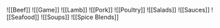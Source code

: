  
![[Beef]]
![[Game]]
![[Lamb]]
![[Pork]]
![[Poultry]]
![[Salads]]
![[Sauces]]
![[Seafood]]
![[Soups]]
![[Spice Blends]]
